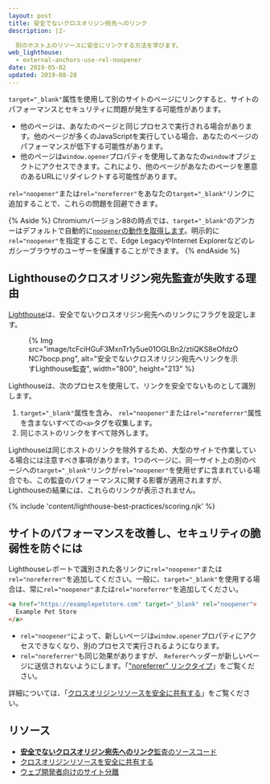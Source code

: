 ```yaml
---
layout: post
title: 安全でないクロスオリジン宛先へのリンク
description: |2-

  別のホスト上のリソースに安全にリンクする方法を学びます。
web_lighthouse:
  - external-anchors-use-rel-noopener
date: 2019-05-02
updated: 2019-08-28
---
```


`target="_blank"`属性を使用して別のサイトのページにリンクすると、サイトのパフォーマンスとセキュリティに問題が発生する可能性があります。

- 他のページは、あなたのページと同じプロセスで実行される場合があります。他のページが多くのJavaScriptを実行している場合、あなたのページのパフォーマンスが低下する可能性があります。
- 他のページは`window.opener`プロパティを使用してあなたの`window`オブジェクトにアクセスできます。これにより、他のページがあなたのページを悪意のあるURLにリダイレクトする可能性があります。

`rel="noopener"`または`rel="noreferrer"`をあなたの`target="_blank"`リンクに追加することで、これらの問題を回避できます。

{% Aside %} Chromiumバージョン88の時点では、`target="_blank"`のアンカーはデフォルトで自動的に[`noopener`の動作を取得します](https://www.chromestatus.com/feature/6140064063029248)。明示的に`rel="noopener"`を指定することで、Edge LegacyやInternet Explorerなどのレガシーブラウザのユーザーを保護することができます。 {% endAside %}

## Lighthouseのクロスオリジン宛先監査が失敗する理由

[Lighthouse](https://developer.chrome.com/docs/lighthouse/overview/)は、安全でないクロスオリジン宛先へのリンクにフラグを設定します。

<figure>{% Img src="image/tcFciHGuF3MxnTr1y5ue01OGLBn2/ztiQKS8eOfdzONC7bocp.png", alt="安全でないクロスオリジン宛先へリンクを示すLighthouse監査", width="800", height="213" %}</figure>

Lighthouseは、次のプロセスを使用して、リンクを安全でないものとして識別します。

1. `target="_blank"`属性を含み、 `rel="noopener"`または`rel="noreferrer"`属性を含まないすべての`<a>`タグを収集します。
2. 同じホストのリンクをすべて除外します。

Lighthouseは同じホストのリンクを除外するため、大型のサイトで作業している場合には注意すべき事項があります。1つのページに、同一サイト上の別のページへの`target="_blank"`リンクが`rel="noopener"`を使用せずに含まれている場合でも、この監査のパフォーマンスに関する影響が適用されますが、Lighthouseの結果には、これらのリンクが表示されません。

{% include 'content/lighthouse-best-practices/scoring.njk' %}

## サイトのパフォーマンスを改善し、セキュリティの脆弱性を防ぐには

Lighthouseレポートで識別された各リンクに`rel="noopener"`または`rel="noreferrer"`を追加してください。一般に、`target="_blank"`を使用する場合は、常に`rel="noopener"`または`rel="noreferrer"`を追加してください。

```html
<a href="https://examplepetstore.com" target="_blank" rel="noopener">
  Example Pet Store
</a>
```

- `rel="noopener"`によって、新しいページは`window.opener`プロパティにアクセスできなくなり、別のプロセスで実行されるようになります。
- `rel="noreferrer"`も同じ効果がありますが、 `Referer`ヘッダーが新しいページに送信されないようにします。「["noreferrer" リンクタイプ](https://html.spec.whatwg.org/multipage/links.html#link-type-noreferrer)」をご覧ください。

詳細については、「[クロスオリジンリソースを安全に共有する](/cross-origin-resource-sharing/)」をご覧ください。

## リソース

- [**安全でないクロスオリジン宛先へのリンク**監査のソースコード](https://github.com/GoogleChrome/lighthouse/blob/master/core/audits/dobetterweb/external-anchors-use-rel-noopener.js)
- [クロスオリジンリソースを安全に共有する](/cross-origin-resource-sharing/)
- [ウェブ開発者向けのサイト分離](https://developers.google.com/web/updates/2018/07/site-isolation)
